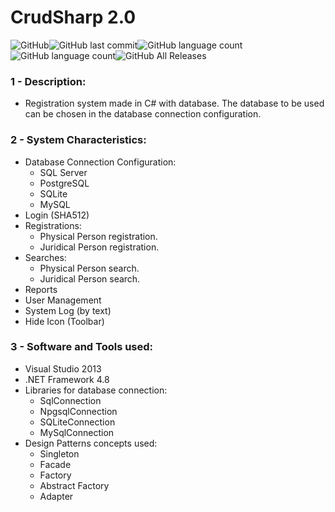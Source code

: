 # CrudSharp 2.0

![GitHub](https://img.shields.io/github/license/anderson-81/crud-sharp)![GitHub last commit](https://img.shields.io/github/last-commit/anderson-81/crud-sharp)![GitHub language count](https://img.shields.io/github/languages/count/anderson-81/crud-sharp)![GitHub language count](https://img.shields.io/github/languages/count/anderson-81/crud-sharp)![GitHub All Releases](https://img.shields.io/github/downloads/anderson-81/crud-sharp/total)

### 1 - Description:
- Registration system made in C# with database. The database to be used can be chosen in the database connection configuration.

### 2 - System Characteristics:
- Database Connection Configuration:
    - SQL Server
    - PostgreSQL
    - SQLite
    - MySQL
- Login (SHA512)
- Registrations:
    - Physical Person registration.
    - Juridical Person registration.
- Searches:
    - Physical Person search.
    - Juridical Person search.
- Reports
- User Management
- System Log (by text)
- Hide Icon (Toolbar)

### 3 - Software and Tools used:
- Visual Studio 2013
- .NET Framework 4.8 
- Libraries for database connection:
    - SqlConnection
    - NpgsqlConnection
    - SQLiteConnection
    - MySqlConnection
- Design Patterns concepts used:
    - Singleton
    - Facade
    - Factory
    - Abstract Factory
    - Adapter
